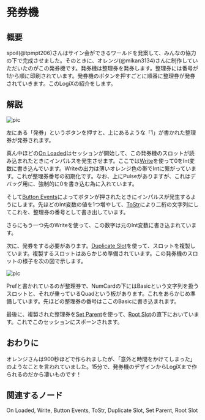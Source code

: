<!-- NeosVR Techbook-->

# 発券機

## 概要

spoil(@tpmpt206)さんはサイン会ができるワールドを発案して、みんなの協力の下で完成させました。そのときに、オレンジ(@mikan3134)さんに制作していただいたのがこの発券機です。発券機は整理券を発券します。整理券には番号が1から順に印刷されています。発券機のボタンを押すごとに順番に整理券が発券されていきます。このLogiXの紹介をします。


## 解説

![pic](https://pbs.twimg.com/media/EaFAwgIUMAEJFAD?format=jpg&name=large "pic")

左にある「発券」というボタンを押すと、上にあるような「1」が書かれた整理券が発券されます。

真ん中ほどの[On Loaded](https://neosvrjp.memo.wiki/d/On%20loaded)はセッションが開始して、この発券機のスロットが読み込まれたときにインパルスを発生させます。ここでは[Write](https://neosvrjp.memo.wiki/d/Write)を使って0をInt変数に書き込んでいます。Writeの出力は薄いオレンジ色の帯でIntに繋がっています。これが整理券番号の初期化です。なお、上にPulseがありますが、これはデバッグ用に、強制的に0を書き込む為に入れています。

そして[Button Events](https://neosvrjp.memo.wiki/d/Button%20Events)によってボタンが押されたときにインパルスが発生するようにします。先ほどのInt変数の値を1つ増やして、[ToStr](https://neosvrjp.memo.wiki/d/ToStr)により二桁の文字列にしてこれを、整理券の番号として書き出しています。

さらにもう一つ先のWriteを使って、この数字は元のInt変数に書き込まれています。

次に、発券をする必要があります。[Duplicate Slot](https://neosvrjp.memo.wiki/d/Duplicate%20Slot)を使って、スロットを複製しています。複製するスロットはあらかじめ準備されています。この発券機のスロットの様子を次の図で示します。

![pic](https://pbs.twimg.com/media/EaJCCE-UwAAGFNa?format=jpg&name=large "pic")

Prefと書かれているのが整理券で、NumCardの下にはBasicという文字列を扱うスロットと、それが乗っているQuadという板があります。これをあらかじめ準備しています。先ほどの整理券の番号はここのBasicに書き込まれます。

最後に、複製された整理券を[Set Parent](https://neosvrjp.memo.wiki/d/Set%20Parent)を使って、[Root Slot](https://neosvrjp.memo.wiki/d/Root%20Slot)の直下においています。これでこのセッションにスポーンされます。

## おわりに

オレンジさんは900秒ほどで作られましたが、「意外と時間をかけてしまった」のようなことを言われていました。15分で、発券機のデザインからLogiXまで作られるのだから凄いものです！

## 関連するノード

On Loaded, Write, Button Events, ToStr, Duplicate Slot, Set Parent, Root Slot


<!-- ## 追記 -->
